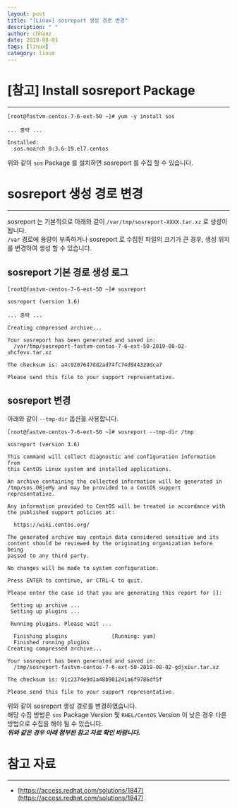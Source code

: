 ```yaml
---
layout: post
title: "[Linux] sosreport 생성 경로 변경"
description: " "
author: chhanz
date: 2019-08-01
tags: [linux]
category: linux
---
```


# [참고] Install sosreport Package
* * *
```console
[root@fastvm-centos-7-6-ext-50 ~]# yum -y install sos

... 중략 ...

Installed:
  sos.noarch 0:3.6-19.el7.centos
```
위와 같이 `sos` Package 를 설치하면 sosreport 를 수집 할 수 있습니다.    

# sosreport 생성 경로 변경
* * * 
sosreport 는 기본적으로 아래와 같이 `/var/tmp/sosreport-XXXX.tar.xz` 로 생셩이 됩니다.   
`/var` 경로에 용량이 부족하거나 sosreport 로 수집된 파일의 크기가 큰 경우, 생성 위치를 변경하여 생성 할 수 있습니다.   

## sosreport 기본 경로 생성 로그
```console
[root@fastvm-centos-7-6-ext-50 ~]# sosreport 

sosreport (version 3.6)

... 중략 ...

Creating compressed archive...

Your sosreport has been generated and saved in:
  /var/tmp/sosreport-fastvm-centos-7-6-ext-50-2019-08-02-uhcfevv.tar.xz

The checksum is: a4c9207647dd2ad74fc74d944329dca7

Please send this file to your support representative.
```

## sosreport 변경
아래와 같이 `--tmp-dir` 옵션을 사용합니다.   
```console
[root@fastvm-centos-7-6-ext-50 ~]# sosreport --tmp-dir /tmp

sosreport (version 3.6)

This command will collect diagnostic and configuration information from
this CentOS Linux system and installed applications.

An archive containing the collected information will be generated in
/tmp/sos.O8jeMy and may be provided to a CentOS support representative.

Any information provided to CentOS will be treated in accordance with
the published support policies at:

  https://wiki.centos.org/

The generated archive may contain data considered sensitive and its
content should be reviewed by the originating organization before being
passed to any third party.

No changes will be made to system configuration.

Press ENTER to continue, or CTRL-C to quit.

Please enter the case id that you are generating this report for []:

 Setting up archive ...
 Setting up plugins ...

 Running plugins. Please wait ...

  Finishing plugins              [Running: yum]
  Finished running plugins
Creating compressed archive...

Your sosreport has been generated and saved in:
  /tmp/sosreport-fastvm-centos-7-6-ext-50-2019-08-02-gdjxiur.tar.xz

The checksum is: 91c2374e9d1a48b901241a6f9786df5f

Please send this file to your support representative.
```
   
위와 같이 sosreport 생성 경로를 변경하였습니다.   
해당 수집 방법은 `sos` Package Version 및 `RHEL/CentOS` Version 이 낮은 경우 다른 방법으로 수집을 해야 될 수 있습니다.   
***위와 같은 경우 아래 첨부된 참고 자료 확인 바람니다.***   

# 참고 자료
* * *
- [https://access.redhat.com/solutions/1847](https://access.redhat.com/solutions/1847)
